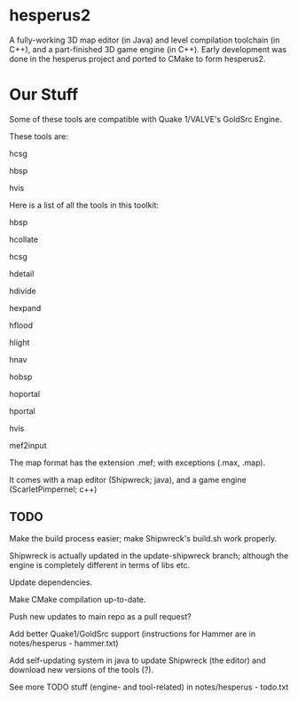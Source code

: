 # hesperus2
A fully-working 3D map editor (in Java) and level compilation toolchain (in C++), and a part-finished 3D game engine (in C++). Early development was done in the hesperus project and ported to CMake to form hesperus2.

# Our Stuff
Some of these tools are compatible with Quake 1/VALVE's GoldSrc Engine.

These tools are:

hcsg

hbsp

hvis

Here is a list of all the tools in this toolkit:

hbsp

hcollate

hcsg

hdetail

hdivide

hexpand

hflood

hlight

hnav

hobsp

hoportal

hportal

hvis

mef2input

The map format has the extension .mef; with exceptions (.max, .map).

It comes with a map editor (Shipwreck; java), and a game engine (ScarletPimpernel; c++)

## TODO

Make the build process easier; make Shipwreck's build.sh work properly.

Shipwreck is actually updated in the update-shipwreck branch; although the engine is completely different in terms of libs etc.

Update dependencies.

Make CMake compilation up-to-date.

Push new updates to main repo as a pull request?

Add better Quake1/GoldSrc support (instructions for Hammer are in notes/hesperus - hammer.txt)

Add self-updating system in java to update Shipwreck (the editor) and download new versions of the tools (?).

See more TODO stuff (engine- and tool-related) in notes/hesperus - todo.txt
